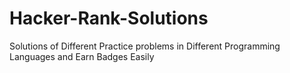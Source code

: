 # Hacker-Rank-Solutions
Solutions of Different Practice problems in Different Programming Languages and Earn Badges Easily 
